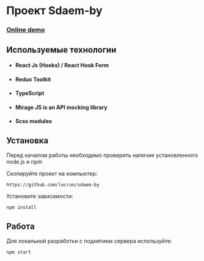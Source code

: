 # Проект Sdaem-by

### [Online demo](https://sdaem-by-one.vercel.app/)

## Используемые технологии
* #### React Js (Hooks) /  React Hook Form
* #### Redux Toolkit
* #### TypeScript
* #### Mirage JS is an API mocking library
* #### Scss modules
## Установка 
Перед началом работы необходимо проверить наличие установленного node.js и npm

Скопируйте проект на компьютер: 

```
https://github.com/locrun/sdaem-by
```
Установите зависимости:

```
npm install
```

## Работа
Для локальной разработки с поднятием сервера используйте:
```
npm start
```
